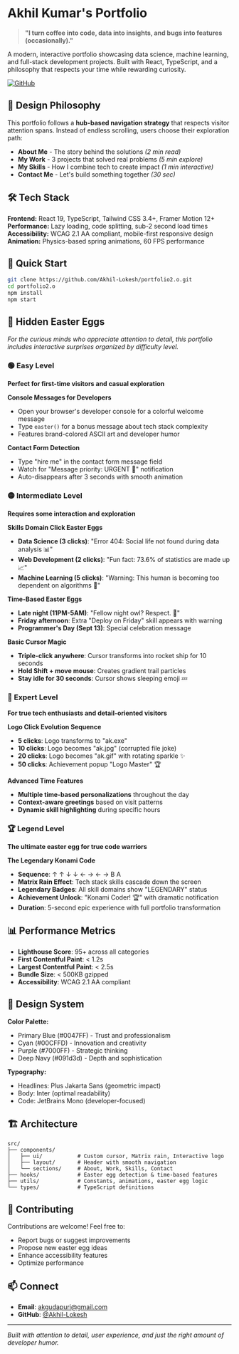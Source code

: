 # Akhil Kumar's Portfolio

> **"I turn coffee into code, data into insights, and bugs into features (occasionally)."** 

A modern, interactive portfolio showcasing data science, machine learning, and full-stack development projects. Built with React, TypeScript, and a philosophy that respects your time while rewarding curiosity.

[![GitHub](https://img.shields.io/badge/GitHub-Repository-000?style=for-the-badge&logo=github)](https://github.com/Akhil-Lokesh/portfolio2.o/tree/master)

## 🎯 Design Philosophy

This portfolio follows a **hub-based navigation strategy** that respects visitor attention spans. Instead of endless scrolling, users choose their exploration path:

- **About Me** - The story behind the solutions *(2 min read)*
- **My Work** - 3 projects that solved real problems *(5 min explore)*  
- **My Skills** - How I combine tech to create impact *(1 min interactive)*
- **Contact Me** - Let's build something together *(30 sec)*

## 🛠️ Tech Stack

**Frontend:** React 19, TypeScript, Tailwind CSS 3.4+, Framer Motion 12+  
**Performance:** Lazy loading, code splitting, sub-2 second load times  
**Accessibility:** WCAG 2.1 AA compliant, mobile-first responsive design  
**Animation:** Physics-based spring animations, 60 FPS performance

## 🚀 Quick Start

```bash
git clone https://github.com/Akhil-Lokesh/portfolio2.o.git
cd portfolio2.o
npm install
npm start
```

## 🥚 Hidden Easter Eggs

*For the curious minds who appreciate attention to detail, this portfolio includes interactive surprises organized by difficulty level.*

### 🟢 Easy Level
**Perfect for first-time visitors and casual exploration**

**Console Messages for Developers**
- Open your browser's developer console for a colorful welcome message
- Type `easter()` for a bonus message about tech stack complexity
- Features brand-colored ASCII art and developer humor

**Contact Form Detection**
- Type "hire me" in the contact form message field
- Watch for "Message priority: URGENT 🚨" notification
- Auto-disappears after 3 seconds with smooth animation

### 🟡 Intermediate Level  
**Requires some interaction and exploration**

**Skills Domain Click Easter Eggs**
- **Data Science (3 clicks)**: "Error 404: Social life not found during data analysis 📊"
- **Web Development (2 clicks)**: "Fun fact: 73.6% of statistics are made up 📈"
- **Machine Learning (5 clicks)**: "Warning: This human is becoming too dependent on algorithms 🤖"

**Time-Based Easter Eggs**
- **Late night (11PM-5AM)**: "Fellow night owl? Respect. 🦉"
- **Friday afternoon**: Extra "Deploy on Friday" skill appears with warning
- **Programmer's Day (Sept 13)**: Special celebration message

**Basic Cursor Magic**
- **Triple-click anywhere**: Cursor transforms into rocket ship for 10 seconds
- **Hold Shift + move mouse**: Creates gradient trail particles
- **Stay idle for 30 seconds**: Cursor shows sleeping emoji 💤

### 🔴 Expert Level
**For true tech enthusiasts and detail-oriented visitors**

**Logo Click Evolution Sequence**
- **5 clicks**: Logo transforms to "ak.exe"
- **10 clicks**: Logo becomes "ak.jpg" (corrupted file joke)
- **20 clicks**: Logo becomes "ak.gif" with rotating sparkle ✨
- **50 clicks**: Achievement popup "Logo Master" 🏆

**Advanced Time Features**
- **Multiple time-based personalizations** throughout the day
- **Context-aware greetings** based on visit patterns
- **Dynamic skill highlighting** during specific hours

### 🏆 Legend Level
**The ultimate easter egg for true code warriors**

**The Legendary Konami Code**
- **Sequence**: ↑ ↑ ↓ ↓ ← → ← → B A
- **Matrix Rain Effect**: Tech stack skills cascade down the screen
- **Legendary Badges**: All skill domains show "LEGENDARY" status
- **Achievement Unlock**: "Konami Coder! 🏆" with dramatic notification
- **Duration**: 5-second epic experience with full portfolio transformation

## 📊 Performance Metrics

- **Lighthouse Score**: 95+ across all categories
- **First Contentful Paint**: < 1.2s
- **Largest Contentful Paint**: < 2.5s
- **Bundle Size**: < 500KB gzipped
- **Accessibility**: WCAG 2.1 AA compliant

## 🎨 Design System

**Color Palette:**
- Primary Blue (#0047FF) - Trust and professionalism
- Cyan (#00CFFD) - Innovation and creativity
- Purple (#7000FF) - Strategic thinking
- Deep Navy (#091d3d) - Depth and sophistication

**Typography:**
- Headlines: Plus Jakarta Sans (geometric impact)
- Body: Inter (optimal readability)  
- Code: JetBrains Mono (developer-focused)

## 🏗️ Architecture

```
src/
├── components/
│   ├── ui/           # Custom cursor, Matrix rain, Interactive logo
│   ├── layout/       # Header with smooth navigation
│   └── sections/     # About, Work, Skills, Contact
├── hooks/            # Easter egg detection & time-based features
├── utils/            # Constants, animations, easter egg logic
└── types/            # TypeScript definitions
```

## 🤝 Contributing

Contributions are welcome! Feel free to:
- Report bugs or suggest improvements
- Propose new easter egg ideas
- Enhance accessibility features
- Optimize performance

## 📫 Connect

- **Email**: [akgudapuri@gmail.com](mailto:akgudapuri@gmail.com)
- **GitHub**: [@Akhil-Lokesh](https://github.com/Akhil-Lokesh)

---

*Built with attention to detail, user experience, and just the right amount of developer humor.*